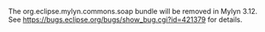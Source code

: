 The org.eclipse.mylyn.commons.soap bundle will be removed in Mylyn 3.12. See https://bugs.eclipse.org/bugs/show_bug.cgi?id=421379 for details.
